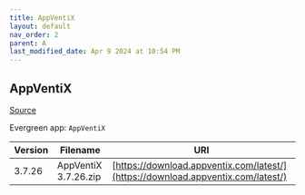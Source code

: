 ```yaml
---
title: AppVentiX
layout: default
nav_order: 2
parent: A
last_modified_date: Apr 9 2024 at 10:54 PM
---
```


## AppVentiX

[Source](https://appventix.com/)

Evergreen app: `AppVentiX`

| Version | Filename             | URI                                                                              |
| ------- | -------------------- | -------------------------------------------------------------------------------- |
| 3.7.26  | AppVentiX 3.7.26.zip | [https://download.appventix.com/latest/](https://download.appventix.com/latest/) |
